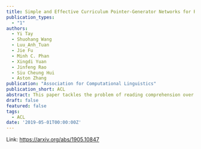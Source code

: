 ```yaml
---
title: Simple and Effective Curriculum Pointer-Generator Networks for Reading Comprehension over Long Narratives
publication_types:
  - "1"
authors:
  - Yi Tay
  - Shuohang Wang
  - Luu_Anh_Tuan
  - Jie Fu
  - Minh C. Phan
  - Xingdi Yuan
  - Jinfeng Rao
  - Siu Cheung Hui
  - Aston Zhang
publication: "Association for Computational Linguistics"
publication_short: ACL
abstract: This paper tackles the problem of reading comprehension over long narratives where documents easily span over thousands of tokens. We propose a curriculum learning (CL) based Pointer-Generator framework for reading/sampling over large documents, enabling diverse training of the neural model based on the notion of alternating contextual difficulty. This can be interpreted as a form of domain randomization and/or generative pretraining during training. To this end, the usage of the Pointer-Generator softens the requirement of having the answer within the context, enabling us to construct diverse training samples for learning. Additionally, we propose a new Introspective Alignment Layer (IAL), which reasons over decomposed alignments using block-based self-attention. We evaluate our proposed method on the NarrativeQA reading comprehension benchmark, achieving state-of-the-art performance, improving existing baselines by 51% relative improvement on BLEU-4 and 17% relative improvement on Rouge-L. Extensive ablations confirm the effectiveness of our proposed IAL and CL components.
draft: false
featured: false
tags:
  - ACL
date: '2019-05-01T00:00:00Z'
---
```

Link: https://arxiv.org/abs/1905.10847